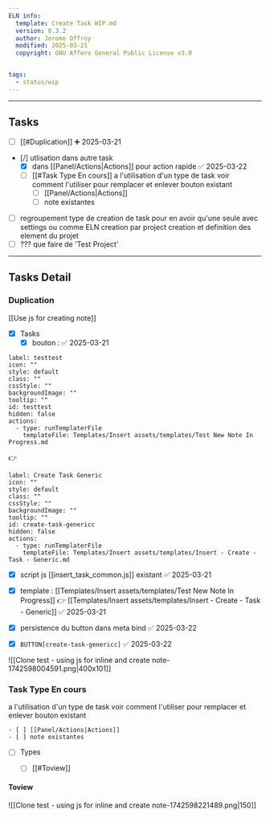 ```yaml
---
ELN info:
  template: Create Task WIP.md
  version: 0.3.2
  author: Jerome Offroy
  modified: 2025-03-21
  copyright: GNU Affero General Public License v3.0


tags:
  - status/wip
---
```




---
## Tasks
- [ ] [[#Duplication]] ➕ 2025-03-21
- [/] utlisation dans autre task 
	- [x] dans [[Panel/Actions|Actions]] pour action rapide ✅ 2025-03-22
	- [ ] [[#Task Type En cours]] a l'utilisation d'un type de task voir comment l'utiliser pour remplacer et enlever bouton existant 
		- [ ] [[Panel/Actions|Actions]]
		- [ ] note existantes
- [ ] regroupement type de creation de task pour en avoir qu'une seule avec settings ou comme ELN creation par project creation et definition des element du projet 
- [ ] ??? que faire de 'Test Project'

---
## Tasks Detail


### Duplication
[[Use js for creating note]]

- [x] Tasks
	- [x] bouton : ✅ 2025-03-21
```meta-bind-button
label: testtest
icon: ""
style: default
class: ""
cssStyle: ""
backgroundImage: ""
tooltip: ""
id: testtest
hidden: false
actions:
  - type: runTemplaterFile
    templateFile: Templates/Insert assets/templates/Test New Note In Progress.md

```
👉
```meta-bind-button
label: Create Task Generic
icon: ""
style: default
class: ""
cssStyle: ""
backgroundImage: ""
tooltip: ""
id: create-task-genericc
hidden: false
actions:
  - type: runTemplaterFile
    templateFile: Templates/Insert assets/templates/Insert - Create - Task - Generic.md

```


- [x] script js [[insert_task_common.js]] existant ✅ 2025-03-21
- [x] template  : [[Templates/Insert assets/templates/Test New Note In Progress]] 👉 [[Templates/Insert assets/templates/Insert - Create - Task - Generic]] ✅ 2025-03-21
- [x] persistence du button dans meta bind ✅ 2025-03-22
- [x] `BUTTON[create-task-genericc]` ✅ 2025-03-22


![[Clone test - using js for inline and create note-1742598004591.png|400x101]]


### Task Type En cours
a l'utilisation d'un type de task voir comment l'utiliser pour remplacer et enlever bouton existant 

```
- [ ] [[Panel/Actions|Actions]]
- [ ] note existantes
```

- [ ] Types
	- [ ] [[#Toview]]









#### Toview

![[Clone test - using js for inline and create note-1742598221489.png|150]]

